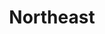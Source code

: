 ---
layout: default
title: Northeast
desc: "Discover the resorts that skiers and riders are most passionate about in North America."
section_id: beginner
resions: north-east
permalink: "/winners/northeast/beginner/"
---